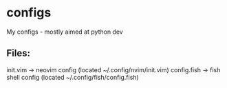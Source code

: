 # configs
My configs - mostly aimed at python dev

## Files:
init.vim -> neovim config (located  ~/.config/nvim/init.vim)
config.fish -> fish shell config (located  ~/.config/fish/config.fish)
